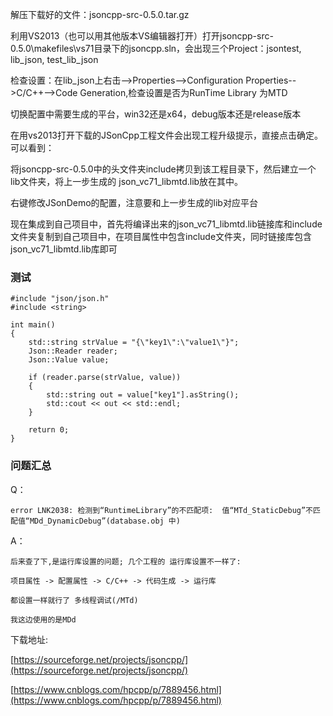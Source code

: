 



解压下载好的文件：jsoncpp-src-0.5.0.tar.gz


利用VS2013（也可以用其他版本VS编辑器打开）打开jsoncpp-src-0.5.0\makefiles\vs71目录下的jsoncpp.sln，会出现三个Project：jsontest, lib_json, test_lib_json

检查设置：在lib_json上右击-->Properties-->Configuration Properties-->C/C++-->Code Generation,检查设置是否为RunTime  Library  为MTD　　

切换配置中需要生成的平台，win32还是x64，debug版本还是release版本



在用vs2013打开下载的JSonCpp工程文件会出现工程升级提示，直接点击确定。可以看到：


	



将jsoncpp-src-0.5.0中的头文件夹include拷贝到该工程目录下，然后建立一个lib文件夹，将上一步生成的 json_vc71_libmtd.lib放在其中。

右键修改JSonDemo的配置，注意要和上一步生成的lib对应平台



现在集成到自己项目中，首先将编译出来的json_vc71_libmtd.lib链接库和include文件夹复制到自己项目中，在项目属性中包含include文件夹，同时链接库包含json_vc71_libmtd.lib库即可



### 测试


	#include "json/json.h"
	#include <string>
	
	int main()
	{
	    std::string strValue = "{\"key1\":\"value1\"}";
	    Json::Reader reader;
	    Json::Value value;
	
	    if (reader.parse(strValue, value))
	    {
	        std::string out = value["key1"].asString();
	        std::cout << out << std::endl;
	    }
	
	    return 0;
	}





### 问题汇总

Q：

	error LNK2038: 检测到“RuntimeLibrary”的不匹配项:  值“MTd_StaticDebug”不匹配值“MDd_DynamicDebug”(database.obj 中)


A：

	后来查了下,是运行库设置的问题; 几个工程的 运行库设置不一样了:

	项目属性 -> 配置属性 -> C/C++ -> 代码生成 -> 运行库

	都设置一样就行了 多线程调试(/MTd)

	我这边使用的是MDd



下载地址:

[https://sourceforge.net/projects/jsoncpp/](https://sourceforge.net/projects/jsoncpp/)

[https://www.cnblogs.com/hpcpp/p/7889456.html](https://www.cnblogs.com/hpcpp/p/7889456.html)